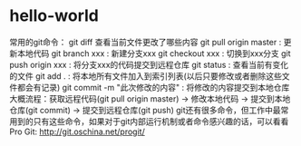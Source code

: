 # hello-world
常用的git命令：
git diff 查看当前文件更改了哪些内容
git pull origin master : 更新本地代码
git branch xxx : 新建分支xxx
git checkout xxx : 切换到xxx分支
git push origin xxx : 将分支xxx的代码提交到远程仓库
git status : 查看当前有变化的文件
git add . : 将本地所有文件加入到索引列表(以后只要修改或者删除这些文件都会有记录)
git commit -m "此次修改的内容" : 将修改的内容提交到本地仓库
大概流程：获取远程代码(git pull origin master) -> 修改本地代码 -> 提交到本地仓库(git commit) -> 提交到远程仓库(git push) 
git还有很多命令，但工作中最常用到的只有这些命令，如果对于git内部运行机制或者命令感兴趣的话，可以看看Pro Git: http://git.oschina.net/progit/ 